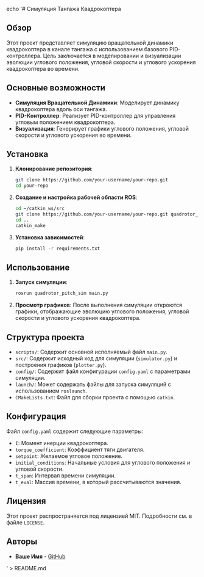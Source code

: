 echo '# Симуляция Тангажа Квадрокоптера

## Обзор

Этот проект представляет симуляцию вращательной динамики квадрокоптера в канале тангажа с использованием базового PID-контроллера. Цель заключается в моделировании и визуализации эволюции углового положения, угловой скорости и углового ускорения квадрокоптера во времени.

## Основные возможности

- **Симуляция Вращательной Динамики**: Моделирует динамику квадрокоптера вдоль оси тангажа.
- **PID-Контроллер**: Реализует PID-контроллер для управления угловым положением квадрокоптера.
- **Визуализация**: Генерирует графики углового положения, угловой скорости и углового ускорения во времени.

## Установка

1. **Клонирование репозитория**:

    ```bash
    git clone https://github.com/your-username/your-repo.git
    cd your-repo
    ```

2. **Создание и настройка рабочей области ROS**:

    ```bash
    cd ~/catkin_ws/src
    git clone https://github.com/your-username/your-repo.git quadrotor_pitch_sim
    cd ..
    catkin_make
    ```

3. **Установка зависимостей**:

    ```bash
    pip install -r requirements.txt
    ```

## Использование

1. **Запуск симуляции**:

    ```bash
    rosrun quadrotor_pitch_sim main.py
    ```

2. **Просмотр графиков**: После выполнения симуляции откроются графики, отображающие эволюцию углового положения, угловой скорости и углового ускорения квадрокоптера.

## Структура проекта

- `scripts/`: Содержит основной исполняемый файл `main.py`.
- `src/`: Содержит исходный код для симуляции (`simulator.py`) и построения графиков (`plotter.py`).
- `config/`: Содержит файл конфигурации `config.yaml` с параметрами симуляции.
- `launch/`: Может содержать файлы для запуска симуляций с использованием `roslaunch`.
- `CMakeLists.txt`: Файл для сборки проекта с помощью `catkin`.

## Конфигурация

Файл `config.yaml` содержит следующие параметры:
- `I`: Момент инерции квадрокоптера.
- `torque_coefficient`: Коэффициент тяги двигателя.
- `setpoint`: Желаемое угловое положение.
- `initial_conditions`: Начальные условия для углового положения и угловой скорости.
- `t_span`: Интервал времени симуляции.
- `t_eval`: Массив времени, в который рассчитываются значения.

## Лицензия

Этот проект распространяется под лицензией MIT. Подробности см. в файле `LICENSE`.

## Авторы

- **Ваше Имя** - [GitHub](https://github.com/your-username)

' > README.md

